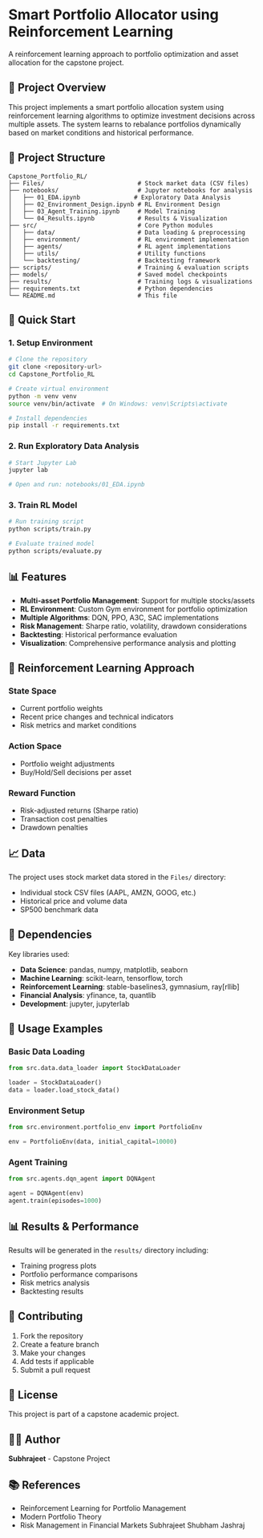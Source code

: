 # Smart Portfolio Allocator using Reinforcement Learning

A reinforcement learning approach to portfolio optimization and asset allocation for the capstone project.

## 🎯 Project Overview

This project implements a smart portfolio allocation system using reinforcement learning algorithms to optimize investment decisions across multiple assets. The system learns to rebalance portfolios dynamically based on market conditions and historical performance.

## 📁 Project Structure

```
Capstone_Portfolio_RL/
├── Files/                          # Stock market data (CSV files)
├── notebooks/                      # Jupyter notebooks for analysis
│   ├── 01_EDA.ipynb               # Exploratory Data Analysis
│   ├── 02_Environment_Design.ipynb # RL Environment Design
│   ├── 03_Agent_Training.ipynb     # Model Training
│   └── 04_Results.ipynb            # Results & Visualization
├── src/                            # Core Python modules
│   ├── data/                       # Data loading & preprocessing
│   ├── environment/                # RL environment implementation
│   ├── agents/                     # RL agent implementations
│   ├── utils/                      # Utility functions
│   └── backtesting/                # Backtesting framework
├── scripts/                        # Training & evaluation scripts
├── models/                         # Saved model checkpoints
├── results/                        # Training logs & visualizations
├── requirements.txt                # Python dependencies
└── README.md                       # This file
```

## 🚀 Quick Start

### 1. Setup Environment

```bash
# Clone the repository
git clone <repository-url>
cd Capstone_Portfolio_RL

# Create virtual environment
python -m venv venv
source venv/bin/activate  # On Windows: venv\Scripts\activate

# Install dependencies
pip install -r requirements.txt
```

### 2. Run Exploratory Data Analysis

```bash
# Start Jupyter Lab
jupyter lab

# Open and run: notebooks/01_EDA.ipynb
```

### 3. Train RL Model

```bash
# Run training script
python scripts/train.py

# Evaluate trained model
python scripts/evaluate.py
```

## 📊 Features

- **Multi-asset Portfolio Management**: Support for multiple stocks/assets
- **RL Environment**: Custom Gym environment for portfolio optimization
- **Multiple Algorithms**: DQN, PPO, A3C, SAC implementations
- **Risk Management**: Sharpe ratio, volatility, drawdown considerations
- **Backtesting**: Historical performance evaluation
- **Visualization**: Comprehensive performance analysis and plotting

## 🧠 Reinforcement Learning Approach

### State Space
- Current portfolio weights
- Recent price changes and technical indicators
- Risk metrics and market conditions

### Action Space
- Portfolio weight adjustments
- Buy/Hold/Sell decisions per asset

### Reward Function
- Risk-adjusted returns (Sharpe ratio)
- Transaction cost penalties
- Drawdown penalties

## 📈 Data

The project uses stock market data stored in the `Files/` directory:
- Individual stock CSV files (AAPL, AMZN, GOOG, etc.)
- Historical price and volume data
- SP500 benchmark data

## 🔧 Dependencies

Key libraries used:
- **Data Science**: pandas, numpy, matplotlib, seaborn
- **Machine Learning**: scikit-learn, tensorflow, torch
- **Reinforcement Learning**: stable-baselines3, gymnasium, ray[rllib]
- **Financial Analysis**: yfinance, ta, quantlib
- **Development**: jupyter, jupyterlab

## 📝 Usage Examples

### Basic Data Loading
```python
from src.data.data_loader import StockDataLoader

loader = StockDataLoader()
data = loader.load_stock_data()
```

### Environment Setup
```python
from src.environment.portfolio_env import PortfolioEnv

env = PortfolioEnv(data, initial_capital=10000)
```

### Agent Training
```python
from src.agents.dqn_agent import DQNAgent

agent = DQNAgent(env)
agent.train(episodes=1000)
```

## 📊 Results & Performance

Results will be generated in the `results/` directory including:
- Training progress plots
- Portfolio performance comparisons
- Risk metrics analysis
- Backtesting results

## 🤝 Contributing

1. Fork the repository
2. Create a feature branch
3. Make your changes
4. Add tests if applicable
5. Submit a pull request

## 📄 License

This project is part of a capstone academic project.

## 👨‍💻 Author

**Subhrajeet** - Capstone Project

## 📚 References

- Reinforcement Learning for Portfolio Management
- Modern Portfolio Theory
- Risk Management in Financial Markets
Subhrajeet
Shubham
Jashraj